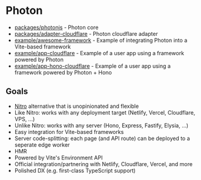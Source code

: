 # Photon

- [packages/photonjs](./packages/photonjs) - Photon core
- [packages/adapter-cloudflare](./packages/adapter-cloudflare) - Photon cloudflare adapter
- [example/awesome-framework](./example/awesome-framework) - Example of integrating Photon into a Vite-based framework
- [example/app-cloudflare](./example/app-cloudflare) - Example of a user app using a framework powered by Photon
- [example/app-hono-cloudflare](./example/app-hono-cloudflare) - Example of a user app using a framework powered by Photon + Hono

## Goals

 - [Nitro](https://nitro.build) alternative that is unopinionated and flexible
 - Like Nitro: works with any deployment target (Netlify, Vercel, Cloudflare, VPS, ...)
 - Unlike Nitro: works with any server (Hono, Express, Fastify, Elysia, ...)
 - Easy integration for Vite-based frameworks
 - Server code-splitting: each page (and API route) can be deployed to a seperate edge worker
 - HMR
 - Powered by Vite's Environment API
 - Official integration/partnering with Netlify, Cloudflare, Vercel, and more
 - Polished DX (e.g. first-class TypeScript support)

